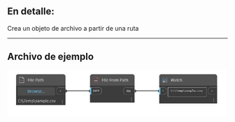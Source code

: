 ## En detalle:
Crea un objeto de archivo a partir de una ruta
___
## Archivo de ejemplo

![File From Path](./CoreNodeModels.Input.FileObject_img.jpg)

